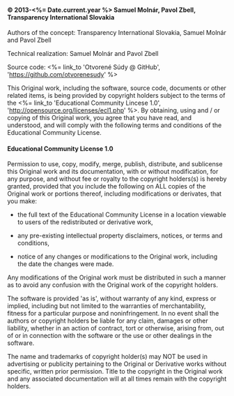 #### &copy; 2013-<%= Date.current.year %> Samuel Molnár, Pavol Zbell,<br/>Transparency International Slovakia  
 
Authors of the concept: Transparency International Slovakia, Samuel Molnár and Pavol Zbell

Technical realization: Samuel Molnár and Pavol Zbell

Source code: <%= link_to 'Otvorené Súdy @ GitHub', 'https://github.com/otvorenesudy' %>

This Original work, including the software, source code, documents or other related items, is being provided by copyright holders subject to the terms of the <%= link_to 'Educational Community Lincese 1.0', 'http://opensource.org/licenses/ecl1.php' %>. By obtaining, using and / or copying of this Original work, you agree that you have read, and understood, and will comply with the following terms and conditions of the Educational Community License. 
 
#### Educational Community License 1.0
 
Permission to use, copy, modify, merge, publish, distribute, and sublicense this Original work and its documentation, with or without modification, for any purpose, and without fee or royalty to the copyright holders(s) is hereby granted, provided that you include the following on ALL copies of the Original work or portions thereof, including modifications or derivates, that you make: 

- the full text of the Educational Community License in a location viewable to users of the redistributed or derivative work,
 
- any pre-existing intellectual property disclaimers, notices, or terms and conditions,

- notice of any changes or modifications to the Original work, including the date the changes were made.

Any modifications of the Original work must be distributed in such a manner as to avoid any confusion with the Original work of the copyright holders.

The software is provided 'as is', without warranty of any kind, express or implied, including but not limited to the warranties of merchantability, fitness for a particular purpose and noninfringement. In no event shall the authors or copyright holders be liable for any claim, damages or other liability, whether in an action of contract, tort or otherwise, arising from, out of or in connection with the software or the use or other dealings in the software. 

The name and trademarks of copyright holder(s) may NOT be used in advertising or publicity pertaining to the Original or Derivative works without specific, written prior permission. Title to the copyright in the Original work and any associated documentation will at all times remain with the copyright holders.
